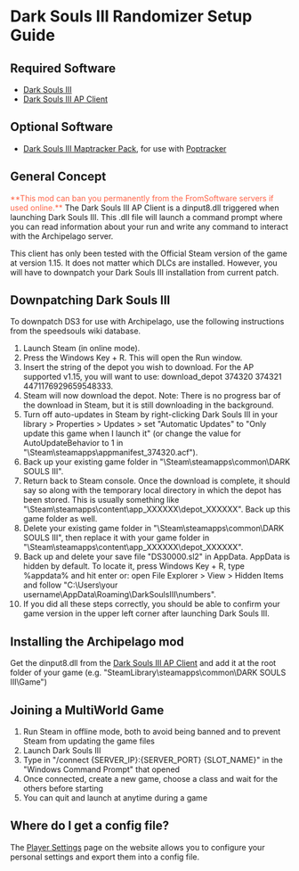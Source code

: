# Dark Souls III Randomizer Setup Guide

## Required Software

- [Dark Souls III](https://store.steampowered.com/app/374320/DARK_SOULS_III/)
- [Dark Souls III AP Client](https://github.com/Marechal-L/Dark-Souls-III-Archipelago-client/releases)

## Optional Software

- [Dark Souls III Maptracker Pack](https://github.com/Br00ty/DS3_AP_Maptracker/releases/latest), for use with [Poptracker](https://github.com/black-sliver/PopTracker/releases)

## General Concept

<span style="color:tomato">
**This mod can ban you permanently from the FromSoftware servers if used online.** 
</span>
The Dark Souls III AP Client is a dinput8.dll triggered when launching Dark Souls III. This .dll file will launch a command 
prompt where you can read information about your run and write any command to interact with the Archipelago server.

This client has only been tested with the Official Steam version of the game at version 1.15. It does not matter which DLCs are installed. However, you will have to downpatch your Dark Souls III installation from current patch.

## Downpatching Dark Souls III

To downpatch DS3 for use with Archipelago, use the following instructions from the speedsouls wiki database. 

1. Launch Steam (in online mode).
2. Press the Windows Key + R. This will open the Run window.
3. Insert the string of the depot you wish to download. For the AP supported v1.15, you will want to use: download_depot 374320 374321 4471176929659548333.
4. Steam will now download the depot. Note: There is no progress bar of the download in Steam, but it is still downloading in the background.
5. Turn off auto-updates in Steam by right-clicking Dark Souls III in your library > Properties > Updates > set "Automatic Updates" to "Only update this game when I launch it" (or change the value for AutoUpdateBehavior to 1 in "\Steam\steamapps\appmanifest_374320.acf").
6. Back up your existing game folder in "\Steam\steamapps\common\DARK SOULS III".
7. Return back to Steam console. Once the download is complete, it should say so along with the temporary local directory in which the depot has been stored. This is usually something like "\Steam\steamapps\content\app_XXXXXX\depot_XXXXXX". Back up this game folder as well.
8. Delete your existing game folder in "\Steam\steamapps\common\DARK SOULS III", then replace it with your game folder in "\Steam\steamapps\content\app_XXXXXX\depot_XXXXXX".
9. Back up and delete your save file "DS30000.sl2" in AppData. AppData is hidden by default. To locate it, press Windows Key + R, type %appdata% and hit enter or: open File Explorer > View > Hidden Items and follow "C:\Users\your username\AppData\Roaming\DarkSoulsIII\numbers".
10. If you did all these steps correctly, you should be able to confirm your game version in the upper left corner after launching Dark Souls III.


## Installing the Archipelago mod

Get the dinput8.dll from the [Dark Souls III AP Client](https://github.com/Marechal-L/Dark-Souls-III-Archipelago-client/releases) and 
add it at the root folder of your game (e.g. "SteamLibrary\steamapps\common\DARK SOULS III\Game")

## Joining a MultiWorld Game

1. Run Steam in offline mode, both to avoid being banned and to prevent Steam from updating the game files
2. Launch Dark Souls III
3. Type in "/connect {SERVER_IP}:{SERVER_PORT} {SLOT_NAME}" in the "Windows Command Prompt" that opened
4. Once connected, create a new game, choose a class and wait for the others before starting
5. You can quit and launch at anytime during a game

## Where do I get a config file?

The [Player Settings](/games/Dark%20Souls%20III/player-settings) page on the website allows you to
configure your personal settings and export them into a config file.
